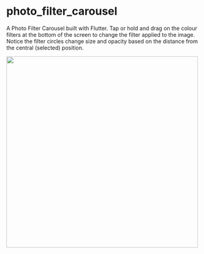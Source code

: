 # photo_filter_carousel

A Photo Filter Carousel built with Flutter.
Tap or hold and drag on the colour filters at the bottom of the screen to change the filter applied to the image.
Notice the filter circles change size and opacity based on the distance from the central (selected) position.

<img src="https://github.com/c0ff33-b34n/photo_filter_carousel/blob/master/photofilter.gif" width="500">
